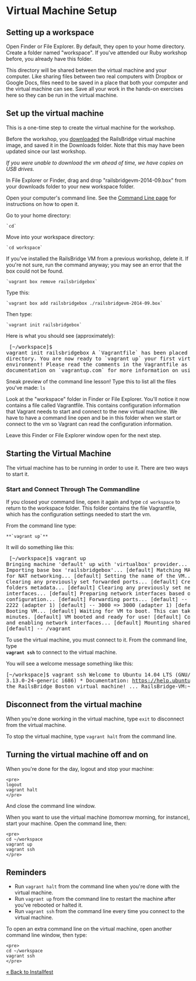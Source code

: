 # Virtual Machine Setup

## Setting up a workspace

Open Finder or File Explorer.  By default, they open to your home directory.  Create a folder named "workspace".  If you've attended our Ruby workshop before, you already have this folder.

This directory will be shared between the virtual machine and your computer. Like sharing files between two real computers with Dropbox or Google Docs, files need to be saved in a place that both your computer and the virtual machine can see. Save all your work in the hands-on exercises here so they can be run in the virtual machine.

## Set up the virtual machine

This is a one-time step to create the virtual machine for the workshop.

Before the workshop, you [downloaded](/downloads) the RailsBridge virtual machine image, and saved it in the Downloads folder.  Note that this may have been updated since our last workshop.

*If you were unable to download the vm ahead of time, we have copies on USB drives.*

In File Explorer or Finder, drag and drop "railsbridgevm-2014-09.box" from your downloads folder to your new workspace folder.

Open your computer's command line. See the [Command Line page](/installfest/command_line) for instructions on how to open it.

Go to your home directory:

    `cd`

Move into your workspace directory:

    `cd workspace`

If you've installed the RailsBridge VM from a previous workshop, delete it.  If you're not sure, run the command anyway; you may see an error that the box could not be found.

    `vagrant box remove railsbridgebox`

Type this:

    `vagrant box add railsbridgebox ./railsbridgevm-2014-09.box`

Then type:

    `vagrant init railsbridgebox`

Here is what you should see (approximately):
    <pre>
    [~/workspace]$ vagrant init railsbridgebox
    A \`Vagrantfile\` has been placed in this directory. You are now
    ready to \`vagrant up\` your first virtual environment! Please read
    the comments in the Vagrantfile as well as documentation on
    \`vagrantup.com\` for more information on using Vagrant.
    </pre>

Sneak preview of the command line lesson!  Type this to list all the files you've made:
    `ls`

Look at the "workspace" folder in Finder or File Explorer. You'll notice it now contains a file called Vagrantfile.  This contains configuration information that Vagrant needs to start and connect to the new virtual machine.  We have to have a command line open and be in this folder when we start or connect to the vm so Vagrant can read the configuration information.

Leave this Finder or File Explorer window open for the next step.

## Starting the Virtual Machine

The virtual machine has to be running in order to use it.  There are two ways to start it.


### Start and Connect Through The Commandline

If you closed your command line, open it again and type
`cd workspace`
to return to the workspace folder.  This folder contains the file Vagrantfile, which has the configuration settings needed to start the vm.


From the command line type:

    **`vagrant up`**

It will do something like this:
    <pre>
    [~/workspace]$ vagrant up
    Bringing machine 'default' up with 'virtualbox' provider...
    [default] Importing base box 'railsbridgebox'...
    [default] Matching MAC address for NAT networking...
    [default] Setting the name of the VM...
    [default] Clearing any previously set forwarded ports...
    [default] Creating shared folders metadata...
    [default] Clearing any previously set network interfaces...
    [default] Preparing network interfaces based on configuration...
    [default] Forwarding ports...
    [default] -- 22 => 2222 (adapter 1)
    [default] -- 3000 => 3000 (adapter 1)
    [default] Booting VM...
    [default] Waiting for VM to boot. This can take a few minutes.
    [default] VM booted and ready for use!
    [default] Configuring and enabling network interfaces...
    [default] Mounting shared folders...
    [default] -- /vagrant
    </pre>


To use the virtual machine, you must connect to it.  From the command line, type  
**`vagrant ssh`** 
to connect to the virtual machine. 

You will see a welcome message something like this:
    <pre>
    [~/workspace]$ vagrant ssh
    Welcome to Ubuntu 14.04 LTS (GNU/Linux 3.13.0-24-generic i686)
    * Documentation:  https://help.ubuntu.com/
    Welcome to the RailsBridge Boston virtual machine!
    ...
    RailsBridge-VM:~/workspace$ 
    </pre>

## Disconnect from the virtual machine

When you're done working in the virtual machine, type `exit` to disconnect from the virtual machine.

To stop the virtual machine, type `vagrant halt` from the command line.

## Turning the virtual machine off and on

When you're done for the day, logout and stop your machine:

    <pre>
    logout
    vagrant halt
    </pre>

And close the command line window.

When you want to use the virtual machine (tomorrow morning, for instance),
start your machine. Open the command line, then:

    <pre>
    cd ~/workspace
    vagrant up
    vagrant ssh
    </pre>

## Reminders

* Run `vagrant halt` from the command line when you're done with the virtual machine.
* Run `vagrant up` from the command line to restart the machine after you've rebooted or halted it.
* Run `vagrant ssh` from the command line every time you connect to the virtual machine.

To open an extra command line
on the virtual machine, open another command line window, then type:

    <pre>
    cd ~/workspace
    vagrant ssh
    </pre>



[« Back to Installfest](/installfest)
